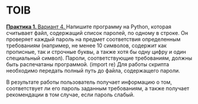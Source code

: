 <h1>TOIB</h1>
<a href="https://github.com/m0xeS/TOIB/blob/main/prz1/prac1.py"> <strong>Практика 1. </strong> Вариант 4. </a>
Напишите программу на Python, которая считывает файл, содержащий список паролей, по одному в строке. Он проверяет каждый пароль на предмет соответствия определенным требованиям (например, не менее 10 символов, содержит как прописные, так и строчные буквы, а также хотя бы одну цифру и один специальный символ). Пароли, соответствующие требованиям, должны быть распечатаны программой. (import re)
Для работы скрипта необходимо передать полный путь до файла, содержащего пароли.

В результате работы пользователь получает информацию о том, соответствует ли его пароль заданным требованиям, а также получает рекомендации в том случае, если пароль слабый.
